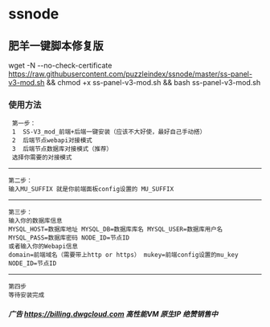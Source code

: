 # ssnode
## 肥羊一键脚本修复版


wget -N --no-check-certificate https://raw.githubusercontent.com/puzzleindex/ssnode/master/ss-panel-v3-mod.sh && chmod +x ss-panel-v3-mod.sh && bash ss-panel-v3-mod.sh


### 使用方法
     第一步：
     1  SS-V3_mod_前端+后端一键安装（应该不大好使，最好自己手动搭）
     2  后端节点webapi对接模式
     3  后端节点数据库对接模式（推荐）
     选择你需要的对接模式
___ 
    第二步：
    输入MU_SUFFIX 就是你前端面板config设置的 MU_SUFFIX
___ 
    第三步：
    输入你的数据库信息
    MYSQL_HOST=数据库地址 MYSQL_DB=数据库库名 MYSQL_USER=数据库用户名 MYSQL_PASS=数据库密码 NODE_ID=节点ID
    或者输入你的Webapi信息
    domain=前端域名（需要带上http or https） mukey=前端config设置的mu_key NODE_ID=节点ID
___ 
    第四步
    等待安装完成
    
    
    

#### *广告 https://billing.dwgcloud.com 高性能VM 原生IP 绝赞销售中*
